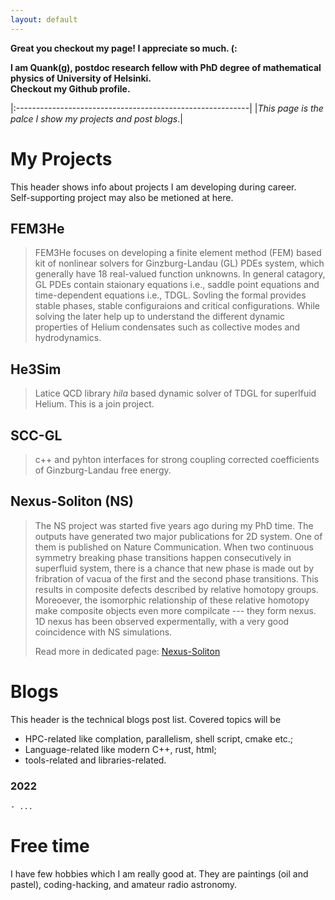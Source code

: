 ```yaml
---
layout: default
---
```


**Great you checkout my page! I appreciate so much. (:**

**I am Quank(g), postdoc research fellow with PhD degree of mathematical physics of University of Helsinki.**
<br/>
**Checkout my Github profile.**

|:----------------------------------------------------------|
|_This page is the palce I show my projects and post blogs_.|

# My Projects

This header shows info about projects I am developing during career.
<br/>
Self-supporting project may also be metioned at here.

## FEM3He

> FEM3He focuses on developing a finite element method (FEM) based kit of nonlinear solvers for Ginzburg-Landau (GL) PDEs system, which generally have 18 real-valued function unknowns. 
> In general catagory, GL PDEs contain staionary equations i.e., saddle point equations and time-dependent equations i.e., TDGL. Sovling the formal provides stable phases, stable configuraions and 
> critical configurations. While solving the later help up to understand the different dynamic properties of Helium condensates such as collective modes and hydrodynamics.

## He3Sim

> Latice QCD library _hila_ based dynamic solver of TDGL for superlfuid Helium. This is a join project.

## SCC-GL

> c++ and pyhton interfaces for strong coupling corrected coefficients of Ginzburg-Landau free energy. 

## Nexus-Soliton (NS)

> The NS project was started five years ago during my PhD time. The outputs have generated two major publications for 2D system. One of them is published on Nature Communication.
> When two continuous symmetry breaking phase transitions happen consecutively in superfluid system, there is a chance that new phase is made out by fribration of vacua of the first and the second phase transitions.
> This results in composite defects described by relative homotopy groups. Moreoever, the isomorphic relationship of these relative homotopy make composite objects even more compilcate --- they form nexus.
> 1D nexus has been observed expermentally, with a very good coincidence with NS simulations.
>
> Read more in dedicated page: [Nexus-Soliton](./nexus_soliton.html)

# Blogs

This header is the technical blogs post list. Covered topics will be
* HPC-related like complation, parallelism, shell script, cmake etc.;
* Language-related like modern C++, rust, html;
* tools-related and libraries-related.

### 2022
    - ...

# Free time

I have few hobbies which I am really good at. They are paintings (oil and pastel), coding-hacking, and amateur radio astronomy.
